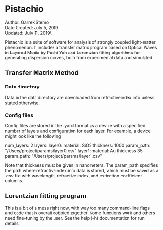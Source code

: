 # Pistachio

Author: Garrek Stemo\
Date Created: July 5, 2019\
Updated: July 11, 2019\

Pistachio is a suite of software for analysis of strongly coupled light-matter phenomenon. 
It includes a transfer matrix program based on Optical Waves in Layered Media by Pochi Yeh 
and Lorentzian fitting algorithms for generating dispersion curves, both
from experimental data and simulated.

## Transfer Matrix Method

### Data directory

Data in the data directory are downloaded from refractiveindex.info unless stated otherwise.

### Config files

Config files are stored in the .yaml format as a device with a specified
number of layers and configuration for each layer. For example, a device might
look like the following

num_layers: 2
layers:
    layer0:
        material: SiO2 
        thickness: 1000 
        param_path: "/Users/project/params/layer0.csv"
    layer1:
        material: Au
        thickness 35
        param_path: "/Users/project/params/layer1.csv"

Note that thickness must be given in nanometers. The param_path specifies
the path where refractiveindex.info data is stored, which must be saved as
a .csv file with wavelength, refractive index, and extinction coefficient
columns.


## Lorentzian fitting program

This is a bit of a mess right now, with way too many command-line flags and
code that is overall cobbled together. Some functions work and others need fine-tuning
by the user. See the help (-h) documentation for run details.
